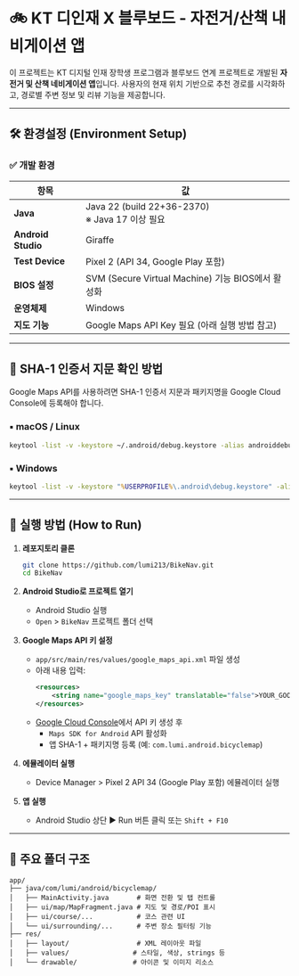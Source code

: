 # 🚲 KT 디인재 X 블루보드 - 자전거/산책 내비게이션 앱

이 프로젝트는 KT 디지털 인재 장학생 프로그램과 블루보드 연계 프로젝트로 개발된 **자전거 및 산책 네비게이션 앱**입니다. 사용자의 현재 위치 기반으로 추천 경로를 시각화하고, 경로별 주변 정보 및 리뷰 기능을 제공합니다.

---

## 🛠️ 환경설정 (Environment Setup)

### ✅ 개발 환경

| 항목 | 값 |
|------|-----|
| **Java** | Java 22 (build 22+36-2370)<br>※ Java 17 이상 필요 |
| **Android Studio** | Giraffe | 2022.3.1 Patch 3 |
| **Test Device** | Pixel 2 (API 34, Google Play 포함) |
| **BIOS 설정** | SVM (Secure Virtual Machine) 기능 BIOS에서 활성화 |
| **운영체제** | Windows |
| **지도 기능** | Google Maps API Key 필요 (아래 실행 방법 참고) |

---

## 🔐 SHA-1 인증서 지문 확인 방법

Google Maps API를 사용하려면 SHA-1 인증서 지문과 패키지명을 Google Cloud Console에 등록해야 합니다.

### ▪ macOS / Linux

```bash
keytool -list -v -keystore ~/.android/debug.keystore -alias androiddebugkey -storepass android -keypass android
```

### ▪ Windows

```cmd
keytool -list -v -keystore "%USERPROFILE%\.android\debug.keystore" -alias androiddebugkey -storepass android -keypass android
```

---

## 🚀 실행 방법 (How to Run)

1. **레포지토리 클론**
   ```bash
   git clone https://github.com/lumi213/BikeNav.git
   cd BikeNav
   ```

2. **Android Studio로 프로젝트 열기**
   - Android Studio 실행
   - `Open` > `BikeNav` 프로젝트 폴더 선택

3. **Google Maps API 키 설정**
   - `app/src/main/res/values/google_maps_api.xml` 파일 생성
   - 아래 내용 입력:
     ```xml
     <resources>
         <string name="google_maps_key" translatable="false">YOUR_GOOGLE_MAPS_API_KEY</string>
     </resources>
     ```
   - [Google Cloud Console](https://console.cloud.google.com/apis/credentials)에서 API 키 생성 후
     - `Maps SDK for Android` API 활성화
     - 앱 SHA-1 + 패키지명 등록 (예: `com.lumi.android.bicyclemap`)

4. **에뮬레이터 실행**
   - Device Manager > Pixel 2 API 34 (Google Play 포함) 에뮬레이터 실행

5. **앱 실행**
   - Android Studio 상단 ▶ Run 버튼 클릭 또는 `Shift + F10`

---

## 📂 주요 폴더 구조

```
app/
├── java/com/lumi/android/bicyclemap/
│   ├── MainActivity.java       # 화면 전환 및 탭 컨트롤
│   ├── ui/map/MapFragment.java # 지도 및 경로/POI 표시
│   ├── ui/course/...           # 코스 관련 UI
│   └── ui/surrounding/...      # 주변 장소 필터링 기능
├── res/
│   ├── layout/                 # XML 레이아웃 파일
│   ├── values/                # 스타일, 색상, strings 등
│   └── drawable/              # 아이콘 및 이미지 리소스
```
